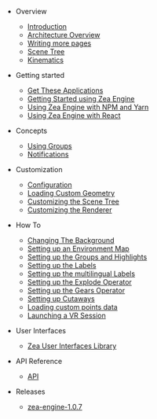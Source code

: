 - Overview
  * [Introduction](introduction.md)
  * [Architecture Overview](arch-overview.md)
  * [Writing more pages](more-pages.md)
  * [Scene Tree](scene-tree.md)
  * [Kinematics](kinematics.md)

- Getting started
  * [Get These Applications](getting-started/development-setup.md)
  * [Getting Started using Zea Engine](getting-started/get-started-with-engine.md)
  * [Using Zea Engine with NPM and Yarn](getting-started/using-npm-yarn.md)
  * [Using Zea Engine with React](getting-started/using-react.md)

- Concepts
  * [Using Groups](concepts/groups.md)
  * [Notifications](concepts/notifications.md)

- Customization
  * [Configuration](configuration.md)
  * [Loading Custom Geometry](write-a-SG-plugin.md)
  * [Customizing the Scene Tree](write-a-SG-plugin.md)
  * [Customizing the Renderer](write-a-Renderer-plugin.md)

- How To
  * [Changing The Background](tutorials/changing-the-background.md)
  * [Setting up an Environment Map](tutorials/setting-up-an-environment-map.md)
  * [Setting up the Groups and Highlights](tutorials/Highlights.md)
  * [Setting up the Labels](tutorials/labels.md)
  * [Setting up the multilingual Labels](tutorials/multilingual-labels.md)
  * [Setting up the Explode Operator](tutorials/explode-operator.md)
  * [Setting up the Gears Operator](tutorials/gears-operator.md)
  * [Setting up Cutaways](tutorials/cutaways.md)
  * [Loading custom points data](tutorials/custom-points.md)
  * [Launching a VR Session](tutorials/VR.md)

- User Interfaces 
  * [Zea User Interfaces Library](zea-web-components.md)

- API Reference
  * [API](api/README.md)

- Releases
  * [zea-engine-1.0.7](zea-engine-1.0.7.md)
